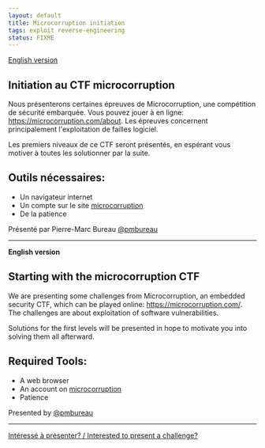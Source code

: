 ```yaml
---
layout: default
title: Microcorruption initiation
tags: exploit reverse-engineering
status: FIXME
---
```


[English version](#english)

## Initiation au CTF microcorruption

Nous présenterons certaines épreuves de Microcorruption, une compétition 
de sécurité embarquée.  Vous pouvez jouer à en ligne: 
https://microcorruption.com/about.  Les épreuves concernent principalement 
l'exploitation de failles logiciel.

Les premiers niveaux de ce CTF seront présentés, en espérant vous motiver à 
toutes les solutionner par la suite.

## Outils nécessaires:

* Un navigateur internet
* Un compte sur le site [microcorruption](https://microcorruption.com)
* De la patience

Présenté par Pierre-Marc Bureau [@pmbureau](https://twitter.com/pmbureau)

<hr/>

<a id="english"></a>
**English version**

## Starting with the microcorruption CTF

We are presenting some challenges from Microcorruption, an embedded 
security CTF, which can be played online: https://microcorruption.com/.  The
 challenges are about exploitation of software vulnerabilities.

Solutions for the first levels will be presented in hope to motivate you into 
solving them all afterward.

## Required Tools:

* A web browser
* An account on [microcorruption](https://microcorruption.com)
* Patience

Presented by [@pmbureau](https://twitter.com/pmbureau)

<hr/>

[Intéressé à présenter? / Interested to present a challenge?](https://github.com/montrehack/montrehack.github.com/wiki/Present-at-Montrehack)
